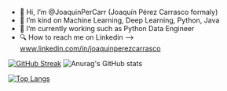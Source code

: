 - 👋 Hi, I’m @JoaquinPerCarr (Joaquín Pérez Carrasco formaly)
- 👀 I’m kind on Machine Learning, Deep Learning, Python, Java
- 💼 I’m currently working such as Python Data Engineer 
- 🔍 How to reach me on Linkedin --> www.linkedin.com/in/joaquinperezcarrasco

<!---
JoaquinPerCarr/JoaquinPerCarr is a ✨ special ✨ repository because its `README.md` (this file) appears on your GitHub profile.
You can click the Preview link to take a look at your changes.
--->
[![GitHub Streak](https://streak-stats.demolab.com?user=JoaquinPerCarr&theme=ayu-light&date_format=j%20M%5B%20Y%5D)](https://git.io/streak-stats)
![Anurag's GitHub stats](https://github-readme-stats.vercel.app/api?username=JoaquinPerCarr&show_icons=true&theme=transparent)

[![Top Langs](https://github-readme-stats.vercel.app/api/top-langs/?username=JoaquinPerCarr&hide=javascript,html)](https://github.com/anuraghazra/github-readme-stats)

